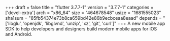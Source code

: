 +++
draft = false
title = "flutter 3.7.7-1"
version = "3.7.7-1"
categories = ['devel-extra']
arch = "x86_64"
size = "464678548"
usize = "1681555023"
sha1sum = "85fb54374e73b8ca659bd42e86b9ecbceaa8eaad"
depends = "['libglu', 'openjdk', 'libglvnd', 'unzip', 'xz', 'git', 'curl']"
+++
A new mobile app SDK to help developers and designers build modern mobile apps for iOS and Android.